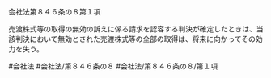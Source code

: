 会社法第８４６条の８第１項

売渡株式等の取得の無効の訴えに係る請求を認容する判決が確定したときは、当該判決において無効とされた売渡株式等の全部の取得は、将来に向かってその効力を失う。

#会社法
#会社法/第８４６条の８
#会社法/第８４６条の８/第１項
